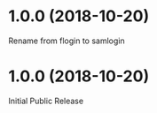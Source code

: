 <a name="1.0.1"></a>
# 1.0.0 (2018-10-20)


Rename from flogin to samlogin


<a name="1.0.0"></a>
# 1.0.0 (2018-10-20)


Initial Public Release
